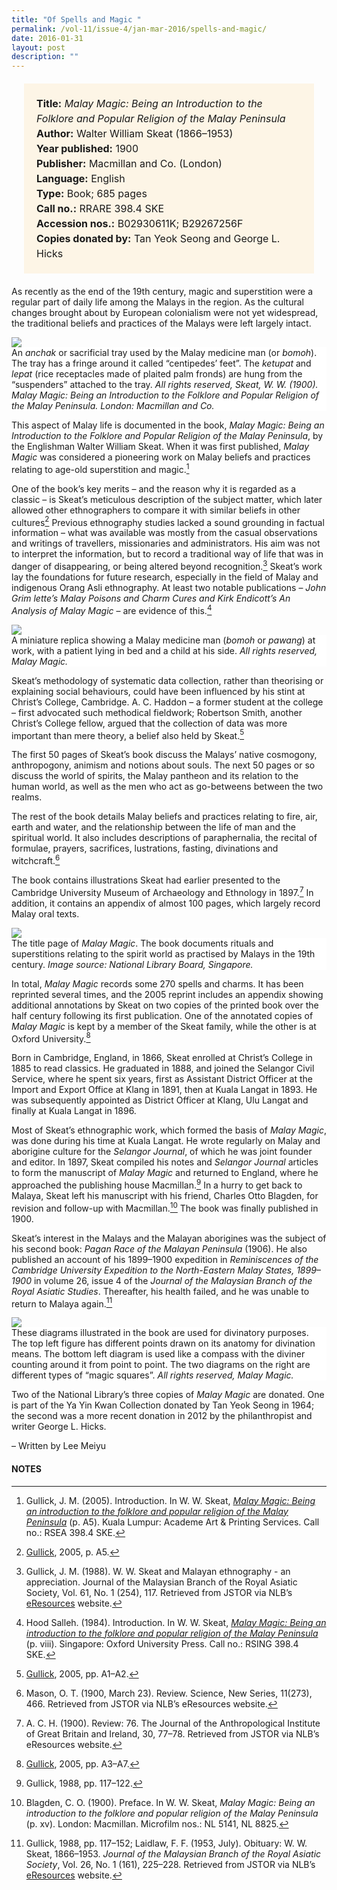```yaml
---
title: "Of Spells and Magic "
permalink: /vol-11/issue-4/jan-mar-2016/spells-and-magic/
date: 2016-01-31
layout: post
description: ""
---
```

<span style="background-colour: #fdf5e6; padding: 20px; margin: 20px; background:#fdf5e6; display:block; font-size:1rem; line-height:1.5rem;"> 
	<b>Title:</b> <i>Malay Magic: Being an Introduction to the Folklore and Popular Religion of the Malay Peninsula</i><br>
<b>Author:</b> Walter William Skeat (1866–1953)<br>
<b>Year published:</b> 1900<br>
<b>Publisher:</b> Macmillan and Co. (London)<br>
<b>Language:</b> English<br>
<b>Type:</b> Book; 685 pages<br>
<b>Call no.:</b> RRARE 398.4 SKE<br>
<b>Accession nos.:</b> B02930611K; B29267256F<br>
<b>Copies donated by:</b> Tan Yeok Seong and 
George L. Hicks
</span>

As recently as the end of the 19th century, magic and superstition were a regular part of daily life among the Malays in the region. As the cultural changes brought about by European colonialism were not yet widespread, the traditional beliefs 
and practices of the Malays were left largely intact.

<img src="/images/vol-11-issue-4/of-spells-and-magic/M1.JPG">
<div style="background-color: white;"> An <i>anchak</i> or sacrificial tray used by the Malay medicine man (or <i>bomoh</i>). The tray has a fringe around it called “centipedes’ feet”. The <i>ketupat</i> and <i>lepat</i> (rice receptacles made of plaited palm fronds) are hung from the “suspenders” attached to the tray. <i>All rights reserved, Skeat, W. W. (1900). Malay Magic: Being an Introduction to the Folklore and Popular Religion of the Malay Peninsula. London: Macmillan and Co.</i></div>

This aspect of Malay life is documented in the book, *Malay Magic: Being an Introduction to the Folklore and Popular Religion of the Malay Peninsula*, by the Englishman Walter William Skeat. When it was first published, *Malay Magic* was considered a pioneering work on Malay beliefs and practices relating to age-old superstition and magic.[^1]

One of the book’s key merits – and the reason why it is regarded as a classic – is Skeat’s meticulous description of the subject matter, which later allowed other ethnographers to compare it with similar beliefs in other cultures[^2] Previous ethnography studies lacked a sound grounding in factual information – what was available was mostly from the casual observations and writings of travellers, missionaries and administrators. His aim was not to interpret the information, but to record a traditional way of life that was in danger of disappearing, or being altered beyond recognition.[^3] Skeat’s work lay the foundations for future research, especially in the field of Malay and indigenous Orang Asli ethnography. At least two notable publications – *John Grim lette’s Malay Poisons and Charm Cures and Kirk Endicott’s An Analysis of Malay Magic* – are evidence of this.[^4]

<img src="/images/vol-11-issue-4/of-spells-and-magic/M2.JPG">
<div style="background-color: white;"> A miniature replica showing a Malay medicine man (<i>bomoh</i> or <i>pawang</i>) at work, with a 
patient lying in bed and a child at his side. <i>All rights reserved, Malay Magic.</i></div>

Skeat’s methodology of systematic data collection, rather than theorising or explaining social behaviours, could have been influenced by his stint at Christ’s College, Cambridge. A. C. Haddon – a former student at the college – first advocated such methodical fieldwork; Robertson Smith, another Christ’s College fellow, argued that the collection of data was more important than mere theory, a belief also held by Skeat.[^5]

The first 50 pages of Skeat’s book discuss the Malays’ native cosmogony, anthropogony, animism and notions about souls. The next 50 pages or so discuss the world of spirits, the Malay pantheon and its relation to the human world, as 
well as the men who act as go-betweens between the two realms.

The rest of the book details Malay beliefs and practices relating to fire, air, earth and water, and the relationship between the life of man and the spiritual world. It also includes descriptions of 
paraphernalia, the recital of formulae, prayers, sacrifices, lustrations, fasting, divinations and witchcraft.[^6]

The book contains illustrations Skeat had earlier presented to the Cambridge University Museum of Archaeology and Ethnology in 1897.[^7] In addition, it contains an appendix of almost 100 pages, which largely record Malay oral texts.

<img src="/images/vol-11-issue-4/of-spells-and-magic/M3.JPG">
<div style="background-color: white;"> The title page of <i>Malay Magic</i>. The book documents rituals and superstitions relating to the spirit world as practised by Malays in the 19th century. <i>Image source: National Library Board, Singapore.</i></div>

In total, *Malay Magic* records some 270 spells and charms. It has been reprinted several times, and the 2005 reprint includes an appendix showing additional annotations by Skeat on two 
copies of the printed book over the half century following its first publication. One of the annotated copies of *Malay Magic* is kept by a member of the Skeat family, while the other is at Oxford University.[^8]

Born in Cambridge, England, in 1866, Skeat enrolled at Christ’s College in 1885 to read classics. He graduated in 1888, and joined the Selangor Civil Service, where he spent six years, first as Assistant District Officer at the Import and Export Office at Klang in 1891, then at Kuala Langat in 1893. He was subsequently appointed as District Officer at Klang, Ulu Langat and finally at Kuala Langat in 1896.

Most of Skeat’s ethnographic work, which formed the basis of *Malay Magic*, was done during his time at Kuala Langat. He wrote regularly on Malay and aborigine culture for the *Selangor Journal*, of which he was joint founder and editor. In 1897, Skeat compiled his notes and *Selangor Journal* articles to form the manuscript of *Malay Magic* and returned to England, where he approached the publishing house Macmillan.[^9] In a hurry to get back to Malaya, Skeat left his manuscript with his friend, Charles Otto Blagden, for revision and follow-up with Macmillan.[^10] The book was finally published in 1900.

Skeat’s interest in the Malays and the Malayan aborigines was the subject of his second book: *Pagan Race of the Malayan Peninsula* (1906). He also published an account of his 1899–1900 expedition in *Reminiscences of the Cambridge University Expedition to the North-Eastern Malay 
States, 1899–1900* in volume 26, issue 4 of the *Journal of the Malaysian Branch of the Royal Asiatic Studies*. Thereafter, his health failed, and he was unable to return to Malaya again.[^11]

<img src="/images/vol-11-issue-4/of-spells-and-magic/M4.JPG">
<div style="background-color: white;">These diagrams illustrated in the book are used for divinatory purposes. The top left figure has different points drawn on its anatomy for divination means. The bottom left diagram is used like a compass with the diviner counting around it from point to point. The two diagrams on the right are different types of “magic squares”. <i>All rights reserved, Malay Magic.</i></div>

Two of the National Library’s three copies of *Malay Magic* are donated. One is part of the Ya Yin Kwan Collection donated by Tan Yeok Seong in 1964; the second was a more recent donation in 2012 by the philanthropist and writer George L. 
Hicks.

– Written by Lee Meiyu

#### **NOTES**
[^1]:Gullick, J. M. (2005). Introduction. In W. W. Skeat, [*Malay Magic: Being an introduction to the folklore and popular religion of the Malay Peninsula*](http://eservice.nlb.gov.sg/item_holding_s.aspx?bid=12666706) (p. A5). Kuala Lumpur: Academe Art & Printing Services. Call no.: RSEA 398.4 SKE.
[^2]:[Gullick](http://eservice.nlb.gov.sg/item_holding_s.aspx?bid=12666706), 2005, p. A5.
[^3]:Gullick, J. M. (1988). W. W. Skeat and Malayan ethnography - an appreciation. Journal of the Malaysian Branch of the Royal Asiatic Society, Vol. 61, No. 1 (254), 117. Retrieved from JSTOR via NLB’s [eResources](https://eresources.nlb.gov.sg/main) website.
[^4]:Hood Salleh. (1984). Introduction. In W. W. Skeat, [*Malay Magic: Being an introduction to the folklore and popular religion of the Malay Peninsula*](http://eservice.nlb.gov.sg/item_holding_s.aspx?bid=1757959) (p. viii). Singapore: Oxford University Press. Call no.: RSING 398.4 SKE.
[^5]:[Gullick](http://eservice.nlb.gov.sg/item_holding_s.aspx?bid=12666706), 2005, pp. A1–A2.
[^6]:Mason, O. T. (1900, March 23). Review. Science, New Series, 11(273), 466. Retrieved from JSTOR via NLB’s eResources website.
[^7]:A. C. H. (1900). Review: 76. The Journal of the Anthropological Institute of Great Britain and Ireland, 30, 77–78. Retrieved from JSTOR via NLB’s eResources website.
[^8]:[Gullick](http://eservice.nlb.gov.sg/item_holding_s.aspx?bid=12666706), 2005, pp. A3–A7.
[^9]:Gullick, 1988, pp. 117–122.
[^10]:Blagden, C. O. (1900). Preface. In W. W. Skeat, *Malay Magic: Being an introduction to the folklore and popular religion of the Malay Peninsula* (p. xv). London: Macmillan. Microfilm nos.: NL 5141, NL 8825.
[^11]:Gullick, 1988, pp. 117–152; Laidlaw, F. F. (1953, July). Obituary: W. W. Skeat, 1866–1953. *Journal of the Malaysian Branch of the Royal Asiatic Society*, Vol. 26, No. 1 (161), 225–228. Retrieved from JSTOR via NLB’s [eResources](https://eresources.nlb.gov.sg/main) website.
